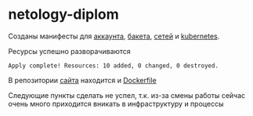 # netology-diplom

Созданы манифесты для [аккаунта](https://github.com/gambrilus/netology-diplom), [бакета](), [сетей]() и [kubernetes]().

Ресурсы успешно разворачиваются

```
Apply complete! Resources: 10 added, 0 changed, 0 destroyed.
```

В репозитории [сайта]() находится и [Dockerfile]()

Следующие пункты сделать не успел, т.к. из-за смены работы сейчас очень много приходится вникать в инфраструктуру и процессы
